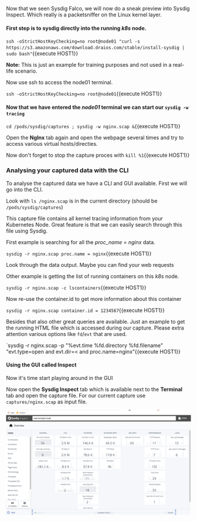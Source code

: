 Now that we seen Sysdig Falco, we will now do a sneak preview into Sysdig Inspect. Which really is a packetsniffer on the Linux kernel layer.

#### First step is to sysdig directly into the running *k8s* node. 

`ssh -oStrictHostKeyChecking=no root@node01 "curl -s https://s3.amazonaws.com/download.draios.com/stable/install-sysdig | sudo bash"`{{execute HOST1}}

**Note:** This is just an example for training purposes and not used in a real-life scenario.

Now use ssh to access the node01 terminal.

`ssh -oStrictHostKeyChecking=no root@node01`{{execute HOST1}}

#### Now that we have entered the *node01* terminal we can start our `sysdig -w tracing` 

`cd /pods/sysdig/captures ; sysdig -w nginx.scap &`{{execute HOST1}}

Open the **NgInx** tab again and open the webpage several times and try to access various virtual hosts/directies.

Now don't forget to stop the capture proces with `kill %1`{{execute HOST1}}

### Analysing your captured data with the CLI

To analyse the captured data we have a CLI and GUI available. First we will go into the CLI.

Look with `ls /nginx.scap` is in the current directory (should be `/pods/sysdig/captures`)

This capture file contains all kernel tracing information from your Kubernetes Node. Great feature is that we can easily search through this file using Sysdig.

First example is searching for all the *proc_name = nginx* data.

`sysdig -r nginx.scap proc.name = nginx`{{execute HOST1}}

Look through the data output. Maybe you can find your web requests

Other example is getting the list of running containers on this *k8s* node.

`sysdig -r nginx.scap -c lscontainers`{{execute HOST1}}

Now re-use the container.id to get more information about this container

`sysdig -r nginx.scap container.id = 1234567`{{execute HOST1}}

Besides that also other great queries are available. Just an example to get the running HTML file which is accessed during our capture. Please extra attention various options like `fd`/`evt` that are used.

`sysdig -r nginx.scap -p "%evt.time %fd.directory %fd.filename" "evt.type=open and evt.dir=< and proc.name=nginx"{{execute HOST1}}

#### Using the GUI called Inspect

Now it's time start playing around in the GUI

Now open the **Sysdig Inspect** tab which is available next to the **Terminal** tab and open the capture file. For our current capture use `captures/nginx.scap` as input file. 

![Sysdig Inspect Experiment4](https://raw.githubusercontent.com/avwsolutions/katacoda-scenarios/master/setup-your-digital-forensics-platform/images/experiment4.png)

